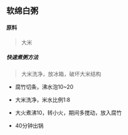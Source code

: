 ## 软绵白粥

#### 原料

> 大米


##### 快速煮粥方法

> 大米洗净，放冰箱，破坏大米结构

* 腐竹切条，沸水泡10~20

* 大米洗净，米水比例1:8

* 大火煮沸10，转小火，期间多搅动，放入腐竹

* 40分钟出锅
